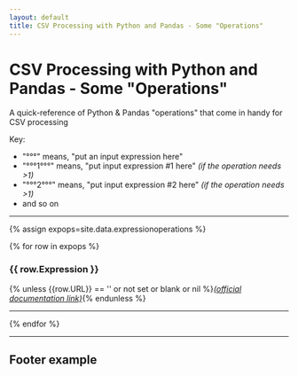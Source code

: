 ```yaml
---
layout: default
title: CSV Processing with Python and Pandas - Some "Operations"
---
```


# CSV Processing with Python and Pandas - Some "Operations"

A quick-reference of Python & Pandas "operations" that come in handy for CSV processing

Key:
* "°°°" means, "put an input expression here"
* "°°°1°°°" means, "put input expression #1 here" _(if the operation needs >1)_
* "°°°2°°°" means, "put input expression #2 here" _(if the operation needs >1)_
* and so on


---

{% assign expops=site.data.expressionoperations %}

{% for row in expops %}

### {{ row.Expression }}

{% unless {{row.URL}} == '' or not set or blank or nil %}<a href="{{ row.URL }}" target="_blank"><i>(official documentation link)</i></a>{% endunless %}

---

{% endfor %}

---

## Footer example
